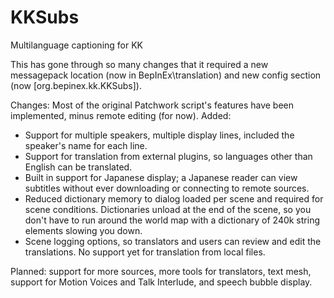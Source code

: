# KKSubs
Multilanguage captioning for KK


This has gone through so many changes that it required a new messagepack location (now in BepInEx\translation\)
and new config section (now [org.bepinex.kk.KKSubs]).

Changes: Most of the original Patchwork script's features have been implemented, minus remote editing (for now).
Added:

* Support for multiple speakers, multiple display lines, included the speaker's name for each line.
* Support for translation from external plugins, so languages other than English can be translated.
* Built in support for Japanese display; a Japanese reader can view subtitles without ever downloading or
  connecting to remote sources.
* Reduced dictionary memory to dialog loaded per scene and required for scene conditions. Dictionaries
  unload at the end of the scene, so you don't have to run around the world map with a dictionary of
  240k string elements slowing you down.
* Scene logging options, so translators and users can review and edit the translations. No support yet
  for translation from local files.

Planned: support for more sources, more tools for translators, text mesh, support for Motion Voices
and Talk Interlude, and speech bubble display.
